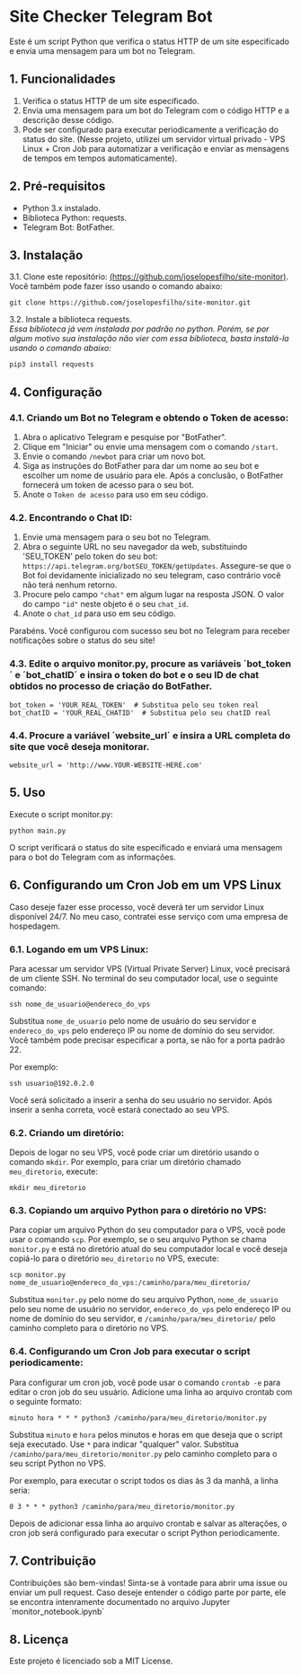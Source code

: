# Site Checker Telegram Bot
Este é um script Python que verifica o status HTTP de um site especificado e envia uma mensagem para um bot no Telegram.

## 1. Funcionalidades

1. Verifica o status HTTP de um site especificado.
2. Envia uma mensagem para um bot do Telegram com o código HTTP e a descrição desse código.
3. Pode ser configurado para executar periodicamente a verificação do status do site. (Nesse projeto, utilizei um servidor virtual privado - VPS Linux + Cron Job para automatizar a verificação e enviar as mensagens de tempos em tempos automaticamente).

## 2. Pré-requisitos

* Python 3.x instalado.
* Biblioteca Python: requests.
* Telegram Bot: BotFather.

## 3. Instalação

3.1. Clone este repositório: [(https://github.com/joselopesfilho/site-monitor)](https://github.com/joselopesfilho/site-monitor.git). Você também pode fazer isso usando o comando abaixo:

```
git clone https://github.com/joselopesfilho/site-monitor.git
```

3.2. Instale a biblioteca requests.<br/>
*Essa biblioteca já vem instalada por padrão no python. Porém, se por algum motivo sua instalação não vier com essa biblioteca, basta instalá-la usando o comando abaixo:*

```
pip3 install requests
```

## 4. Configuração

### 4.1. Criando um Bot no Telegram e obtendo o Token de acesso:

1. Abra o aplicativo Telegram e pesquise por "BotFather".
2. Clique em "Iniciar" ou envie uma mensagem com o comando `/start`.
3. Envie o comando `/newbot` para criar um novo bot.
4. Siga as instruções do BotFather para dar um nome ao seu bot e escolher um nome de usuário para ele. Após a conclusão, o BotFather fornecerá um token de acesso para o seu bot.
5. Anote o `Token de acesso` para uso em seu código.

### 4.2. Encontrando o Chat ID:

1. Envie uma mensagem para o seu bot no Telegram.
2. Abra o seguinte URL no seu navegador da web, substituindo 'SEU_TOKEN' pelo token do seu bot: `https://api.telegram.org/botSEU_TOKEN/getUpdates`. Assegure-se que o Bot foi devidamente inicializado no seu telegram, caso contrário você não terá nenhum retorno.
3. Procure pelo campo `"chat"` em algum lugar na resposta JSON. O valor do campo `"id"` neste objeto é o seu `chat_id`.
4. Anote o `chat_id` para uso em seu código.

Parabéns. Você configurou com sucesso seu bot no Telegram para receber notificações sobre o status do seu site!

### 4.3. Edite o arquivo monitor.py, procure as variáveis ´bot_token´ e ´bot_chatID´ e insira o token do bot e o seu ID de chat obtidos no processo de criação do BotFather.

```
bot_token = 'YOUR_REAL_TOKEN'  # Substitua pelo seu token real
bot_chatID = 'YOUR_REAL_CHATID'  # Substitua pelo seu chatID real
```

### 4.4. Procure a variável ´website_url´ e insira a URL completa do site que você deseja monitorar.

```
website_url = 'http://www.YOUR-WEBSITE-HERE.com'
```

## 5. Uso
Execute o script monitor.py:

```
python main.py
```

O script verificará o status do site especificado e enviará uma mensagem para o bot do Telegram com as informações.

## 6. Configurando um Cron Job em um VPS Linux

Caso deseje fazer esse processo, você deverá ter um servidor Linux disponível 24/7. No meu caso, contratei esse serviço com uma empresa de hospedagem.

### 6.1. Logando em um VPS Linux:

Para acessar um servidor VPS (Virtual Private Server) Linux, você precisará de um cliente SSH. No terminal do seu computador local, use o seguinte comando:

```
ssh nome_de_usuario@endereco_do_vps
```

Substitua `nome_de_usuario` pelo nome de usuário do seu servidor e `endereco_do_vps` pelo endereço IP ou nome de domínio do seu servidor. Você também pode precisar especificar a porta, se não for a porta padrão 22.

Por exemplo:

```
ssh usuario@192.0.2.0
```

Você será solicitado a inserir a senha do seu usuário no servidor. Após inserir a senha correta, você estará conectado ao seu VPS.

### 6.2. Criando um diretório:

Depois de logar no seu VPS, você pode criar um diretório usando o comando `mkdir`. Por exemplo, para criar um diretório chamado `meu_diretorio`, execute:

```
mkdir meu_diretorio
```

### 6.3. Copiando um arquivo Python para o diretório no VPS:

Para copiar um arquivo Python do seu computador para o VPS, você pode usar o comando `scp`. Por exemplo, se o seu arquivo Python se chama `monitor.py` e está no diretório atual do seu computador local e você deseja copiá-lo para o diretório `meu_diretorio` no VPS, execute:

```
scp monitor.py nome_de_usuario@endereco_do_vps:/caminho/para/meu_diretorio/
```

Substitua `monitor.py` pelo nome do seu arquivo Python, `nome_de_usuario` pelo seu nome de usuário no servidor, `endereco_do_vps` pelo endereço IP ou nome de domínio do seu servidor, e `/caminho/para/meu_diretorio/` pelo caminho completo para o diretório no VPS.

### 6.4. Configurando um Cron Job para executar o script periodicamente:

Para configurar um cron job, você pode usar o comando `crontab -e` para editar o cron job do seu usuário. Adicione uma linha ao arquivo crontab com o seguinte formato:

```
minuto hora * * * python3 /caminho/para/meu_diretorio/monitor.py
```

Substitua `minuto` e `hora` pelos minutos e horas em que deseja que o script seja executado. Use `*` para indicar "qualquer" valor. Substitua `/caminho/para/meu_diretorio/monitor.py` pelo caminho completo para o seu script Python no VPS.

Por exemplo, para executar o script todos os dias às 3 da manhã, a linha seria:

```
0 3 * * * python3 /caminho/para/meu_diretorio/monitor.py
```

Depois de adicionar essa linha ao arquivo crontab e salvar as alterações, o cron job será configurado para executar o script Python periodicamente.

## 7. Contribuição

Contribuições são bem-vindas! Sinta-se à vontade para abrir uma issue ou enviar um pull request. 
Caso deseje entender o código parte por parte, ele se encontra intenramente documentado no arquivo Jupyter ´monitor_notebook.ipynb´

## 8. Licença

Este projeto é licenciado sob a MIT License.
